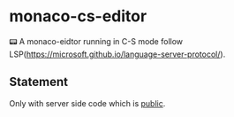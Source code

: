 # monaco-cs-editor
📟 A monaco-eidtor running in C-S mode follow LSP(https://microsoft.github.io/language-server-protocol/).

## Statement
Only with server side code which is [public](https://github.com/TypeFox/vscode-ws-jsonrpc).
